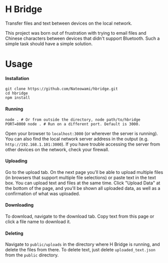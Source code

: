 H Bridge
============

Transfer files and text between devices on the local network.

This project was born out of frustration with trying to email files and Chinese characters between devices that didn't support Bluetooth. Such a simple task should have a simple solution.

Usage
=====

#### Installation

``` shell
git clone https://github.com/Nateowami/hbridge.git
cd hbridge
npm install
```

#### Running

``` shell
node . # Or from outside the directory, node path/to/hbridge
PORT=8000 node . # Run on a different port. Default is 3000.
```

Open your browser to `localhost:3000` (or wherever the server is running). You can also find the local network server address in the output (e.g. `http://192.168.1.101:3000`). If you have trouble accessing the server from other devices on the network, check your firewall.

#### Uploading

Go to the upload tab. On the next page you'll be able to upload multiple files (in browsers that support multiple file selections) or paste text in the text box. You can upload text and files at the same time. Click "Upload Data" at the bottom of the page, and you'll be shown all uploaded data, as well as a confirmation of what was uploaded.

#### Downloading

To download, navigate to the download tab. Copy text from this page or click a file name to download it.

#### Deleting

Navigate to `public/uploads` in the directory where H Bridge is running, and delete the files from there. To delete text, just delete `uploaded_text.json` from the `public` directory.
